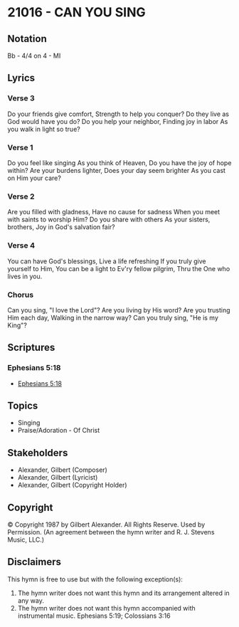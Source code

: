 # 21016 - CAN YOU SING

## Notation

Bb - 4/4 on 4 - MI

## Lyrics

### Verse 3

Do your friends give comfort, Strength to help you conquer? Do they live as God would have you do? Do you help your neighbor, Finding joy in labor As you walk in light so true?

### Verse 1

Do you feel like singing As you think of Heaven, Do you have the joy of hope within? Are your burdens lighter, Does your day seem brighter As you cast on Him your care?

### Verse 2

Are you filled with gladness, Have no cause for sadness When you meet with saints to worship Him? Do you share with others As your sisters, brothers, Joy in God's salvation fair?

### Verse 4

You can have God's blessings, Live a life refreshing If you truly give yourself to Him, You can be a light to Ev'ry fellow pilgrim, Thru the One who lives in you.

### Chorus

Can you sing, "I love the Lord"? Are you living by His word? Are you trusting Him each day, Walking in the narrow way? Can you truly sing, "He is my King"? 


## Scriptures

### Ephesians 5:18

- [Ephesians 5:18](https://www.biblegateway.com/passage/?search=Ephesians%205%3A18)


## Topics

- Singing
- Praise/Adoration - Of Christ

## Stakeholders

- Alexander, Gilbert (Composer)
- Alexander, Gilbert (Lyricist)
- Alexander, Gilbert (Copyright Holder)

## Copyright

© Copyright 1987 by Gilbert Alexander. All Rights Reserve. Used by Permission.
(An agreement between the hymn writer and R. J. Stevens Music, LLC.)

## Disclaimers

This hymn is free to use but with the following exception(s):
1. The hymn writer does not want this hymn and its arrangement altered in any way.
2. The hymn writer does not want this hymn accompanied with instrumental music.
Ephesians 5:19; Colossians 3:16

